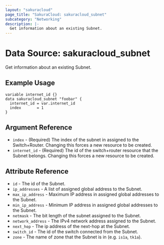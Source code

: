 ```yaml
---
layout: "sakuracloud"
page_title: "SakuraCloud: sakuracloud_subnet"
subcategory: "Networking"
description: |-
  Get information about an existing Subnet.
---
```


# Data Source: sakuracloud_subnet

Get information about an existing Subnet.

## Example Usage

```hcl
variable internet_id {}
data sakuracloud_subnet "foobar" {
  internet_id = var.internet_id
  index       = 1
}
```
## Argument Reference

* `index` - (Required) The index of the subnet in assigned to the Switch+Router. Changing this forces a new resource to be created.
* `internet_id` - (Required) The id of the switch+router resource that the Subnet belongs. Changing this forces a new resource to be created.



## Attribute Reference

* `id` - The id of the Subnet.
* `ip_addresses` - A list of assigned global address to the Subnet.
* `max_ip_address` - Maximum IP address in assigned global addresses to the Subnet.
* `min_ip_address` - Minimum IP address in assigned global addresses to the Subnet.
* `netmask` - The bit length of the subnet assigned to the Subnet.
* `network_address` - The IPv4 network address assigned to the Subnet.
* `next_hop` - The ip address of the next-hop at the Subnet.
* `switch_id` - The id of the switch connected from the Subnet.
* `zone` - The name of zone that the Subnet is in (e.g. `is1a`, `tk1a`).




